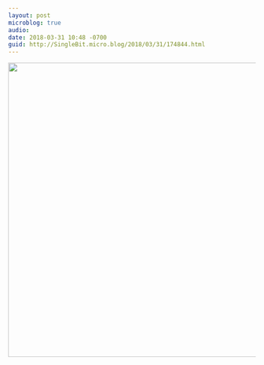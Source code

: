 ```yaml
---
layout: post
microblog: true
audio: 
date: 2018-03-31 10:48 -0700
guid: http://SingleBit.micro.blog/2018/03/31/174844.html
---
```



<img src="http://www.gabrielcornish.com/uploads/2018/4dcc5c052b.jpg" width="600" height="600" />
